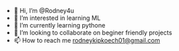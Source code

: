 - 👋 Hi, I’m @Rodney4u
- 👀 I’m interested in learning ML
- 🌱 I’m currently learning pythone
- 💞️ I’m looking to collaborate on beginer friendly projects
- 📫 How to reach me rodneykipkoech01@gmail.com

<!---
Rodney4u/Rodney4u is a ✨ special ✨ repository because its `README.md` (this file) appears on your GitHub profile.
You can click the Preview link to take a look at your changes.
--->
